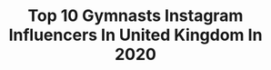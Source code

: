 ---
title: Top 10 Gymnasts Instagram Influencers In United Kingdom In 2020
description: >-
  Find top gymnasts Instagram influencers in United Kingdom in 2020. Most popular hashtags: #quarantine #gymnastics #stretching #sports.
platform: Instagram
profiles:
  - username: "jade.marie.wadman"
    fullname: >-
      Jade Marie Wadman ✨
    location: "United Kingdom"
    followers: 7578
    engagement: 2432
    commentsToLikes: 0.118457
    id: ck6uh4bbv6wye0j71vrdlo1zc
    verified: false
    hashtags: "#workingprogress, #champagne, #blackcar, #undergroundgym"
  - username: "loliklondon"
    fullname: >-
      Lola
    location: "United Kingdom"
    followers: 159019
    engagement: 559
    commentsToLikes: 0.056358
    id: ck5pwzfn7pct30i114zv86phw
    verified: false
    hashtags: "#agepositive, #moschino, #quarantine, #grandma"
  - username: "xveroniquehermans"
    fullname: >-
      𝒱𝑒𝓇𝑜𝓃𝒾𝓆𝓊𝑒 ℋ𝑒𝓇𝓂𝒶𝓃𝓈
    location: "United Kingdom"
    followers: 3688
    engagement: 1400
    commentsToLikes: 0.205554
    id: ckaoxd77kcre40i78bqsyb7xm
    verified: false
    hashtags: "#almostspring, #towerbridge, #quarantine, #lovetrip"
  - username: "aimee_batt"
    fullname: >-
      AIMEE BATT
    location: "United Kingdom"
    followers: 21943
    engagement: 357
    commentsToLikes: 0.253030
    id: ck14jlu65kztf0i19qaavie1n
    verified: false
    hashtags: "#idealofsweden, #idealofswedenxglacial, #sniph, #sniphperfumes"
  - username: "dayswithdaisy"
    fullname: >-
      D A I S Y
    location: "United Kingdom"
    followers: 23306
    engagement: 352
    commentsToLikes: 0.105332
    id: ck5zw684c5k6l0i14kkz3wrga
    verified: false
    hashtags: "#gymnasticsfails, #tiktik, #ootd, #riverislandkids"
  - username: "tiacollinss"
    fullname: >-
      T I A C O L L I N S 🖤
    location: "United Kingdom"
    followers: 17761
    engagement: 601
    commentsToLikes: 0.397715
    id: ck5hfi3ahxkwf0i11nj6g01se
    verified: false
    hashtags: "#stayhomewithplt"
  - username: "heanen_official"
    fullname: >-
      Heanen
    location: "United Kingdom"
    followers: 30286
    engagement: 296
    commentsToLikes: 0.041253
    id: ck6tum5fbh4nr0j71m83nvcmj
    verified: false
    hashtags: "#newpuppy, #anzac, #ripstopclothing, #childinfluencer"
  - username: "harrietlymer"
    fullname: >-
      Harriet Lymer-Smith
    location: "United Kingdom"
    followers: 3379
    engagement: 1117
    commentsToLikes: 0.094205
    id: ck6tzh7xd9oot0j71kzf9ivr1
    verified: false
    hashtags: ""
  - username: "zoealisamay"
    fullname: >-
      ✨ Zoe Mills Fit ✨
    location: "United Kingdom"
    followers: 2264
    engagement: 1007
    commentsToLikes: 0.116943
    id: ck9wf9zmnnwiy0j78xgpbau4v
    verified: false
    hashtags: "#throwbackthursday, #mondaymotivation, #isolationcreation, #nhssweatyselfie"
  - username: "katierose.burn"
    fullname: >-
      Prev. londonladybase
    location: "United Kingdom"
    followers: 13997
    engagement: 474
    commentsToLikes: 0.066003
    id: ck14jy4lgmr210i19tzqvh1og
    verified: false
    hashtags: "#findthemonbumble, #poopositive, #ad, #womenofsilou"
---